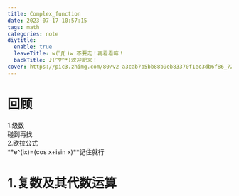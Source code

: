 ```yaml
---
title: Complex_function
date: 2023-07-17 10:57:15
tags: math
categories: note
diytitle:
  enable: true
  leaveTitle: w(ﾟДﾟ)w 不要走！再看看嘛！
  backTitle: ♪(^∇^*)欢迎肥来！
cover: https://pic3.zhimg.com/80/v2-a3cab7b5bb88b9eb83370f1ec3db6f86_720w.webp
---
```


# 回顾
1.级数  
碰到再找  
2.欧拉公式  
**e^(ix)=(cos x+isin x)**记住就行  

# 1.复数及其代数运算
